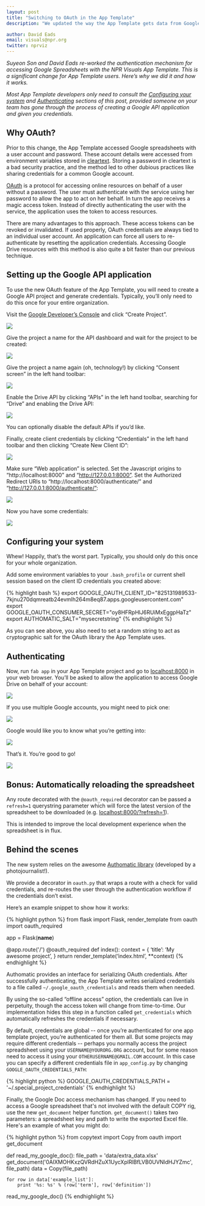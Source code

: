 ```yaml
---
layout: post
title: "Switching to OAuth in the App Template"
description: "We updated the way the App Template gets data from Google Drive. Here's what it means for you."

author: David Eads
email: visuals@npr.org
twitter: nprviz
---
```


*Suyeon Son and David Eads re-worked the authentication mechanism for accessing Google Spreadsheets with the NPR Visuals App Template. This is a significant change for App Template users. Here’s why we did it and how it works.*

*Most App Template developers only need to consult the [Configuring your system](#configure) and [Authenticating](#authenticate) sections of this post, provided someone on your team has gone through the process of creating a Google API application and given you credentials.*

## Why OAuth?

Prior to this change, the App Template accessed Google spreadsheets with a user account and password. These account details were accessed from environment variables stored in [cleartext](http://en.wikipedia.org/wiki/Plaintext). Storing a password in cleartext is a bad security practice, and the method led to other dubious practices like sharing credentials for a common Google account.

[OAuth](http://en.wikipedia.org/wiki/OAuth) is a protocol for accessing online resources on behalf of a user without a password. The user must authenticate with the service using her password to allow the app to act on her behalf. In turn the app receives a magic access token. Instead of directly authenticating the user with the service, the application uses the token to access resources.

There are many advantages to this approach. These access tokens can be revoked or invalidated. If used properly, OAuth credentials are always tied to an individual user account. An application can force all users to re-authenticate by resetting the application credentials. Accessing Google Drive resources with this method is also quite a bit faster than our previous technique.

## Setting up the Google API application

To use the new OAuth feature of the App Template, you will need to create a Google API project and generate credentials. Typically, you’ll only need to do this once for your entire organization.

Visit the [Google Developer’s Console](https://console.developers.google.com/) and click “Create Project”.

<img src="/img/posts/oauth-create-project.png"/>

Give the project a name for the API dashboard and wait for the project to be created:

<img src="/img/posts/oauth-spin-spin-spin.png"/>

Give the project a name again (oh, technology!) by clicking “Consent screen” in the left hand toolbar:

<img src="/img/posts/oauth-consent-screen.png"/>

Enable the Drive API by clicking “APIs” in the left hand toolbar, searching for “Drive” and enabling the Drive API:

<img src="/img/posts/oauth-api-screen.png"/>

You can optionally disable the default APIs if you’d like.

Finally, create client credentials by clicking “Credentials” in the left hand toolbar and then clicking “Create New Client ID”:

<img src="/img/posts/oauth-client-id-create.png"/>

Make sure “Web application” is selected. Set the Javascript origins to “http://localhost:8000” and “http://127.0.0.1:8000”. Set the Authorized Redirect URIs to “http://localhost:8000/authenticate/” and “http://127.0.0.1:8000/authenticate/”:

<img src="/img/posts/oauth-create-details.png"/>

Now you have some credentials:

<img src="/img/posts/oauth-get-creds.png"/>

<a name="configure"></a>
## Configuring your system

Whew! Happily, that’s the worst part. Typically, you should only do this once for your whole organization.

Add some environment variables to your `.bash_profile` or current shell session based on the client ID credentials you created above:

{% highlight bash %}
export GOOGLE_OAUTH_CLIENT_ID="825131989533-7kjnu270dqmreatb24evmlh264m8eq87.apps.googleusercontent.com"
export GOOGLE_OAUTH_CONSUMER_SECRET="oy8HFRpHlJ6RUiMxEggpHaTz"
export AUTHOMATIC_SALT="mysecretstring"
{% endhighlight %}

As you can see above, you also need to set a random string to act as cryptographic salt for the OAuth library the App Template uses.

<a name="authenticate"></a>
## Authenticating

Now, run `fab app` in your App Template project and go to [localhost:8000](http://localhost:8000) in your web browser. You’ll be asked to allow the application to access Google Drive on behalf of your account:

<img src="/img/posts/oauth-process-start.png"/>

If you use multiple Google accounts, you might need to pick one:

<img src="/img/posts/oauth-pick-an-account.png"/>

Google would like you to know what you’re getting into:

<img src="/img/posts/oauth-allow-access.png"/>

That’s it. You’re good to go!

<img src="/img/posts/oauth-success.png"/>

## Bonus: Automatically reloading the spreadsheet

Any route decorated with the `@oauth_required` decorator can be passed a `refresh=1` querystring parameter which will force the latest version of the spreadsheet to be downloaded (e.g. [localhost:8000/?refresh=1](http://localhost:8000/?refresh=1)).

This is intended to improve the local development experience when the spreadsheet is in flux. 

## Behind the scenes

The new system relies on the awesome [Authomatic library](http://peterhudec.github.io/authomatic/) (developed by a photojournalist!). 

We provide a decorator in `oauth.py` that wraps a route with a check for valid credentials, and re-routes the user through the authentication workflow if the credentials don’t exist.

Here’s an example snippet to show how it works:

{% highlight python %}
from flask import Flask, render_template
from oauth import oauth_required

app = Flask(__name__)

@app.route('/')
@oauth_required
def index():
    context = {
        ‘title’: ‘My awesome project’,
    }
    return render_template(‘index.html’, **context)
{% endhighlight %}

Authomatic provides an interface for serializing OAuth credentials. After successfully authenticating, the App Template writes serialized credentials to a file called `~/.google_oauth_credentials` and reads them when needed.

By using the so-called “offline access” option, the credentials can live in perpetuity, though the access token will change from time-to-time. Our implementation hides this step in a function called `get_credentials` which automatically refreshes the credentials if necessary.

By default, credentials are global -- once you’re authenticated for one app template project, you’re authenticated for them all. But some projects may require different credentials -- perhaps you normally access the project spreadsheet using your `USERNAME@YOURORG.ORG` account, but for some reason need to access it using your `OTHERUSERNAME@GMAIL.COM` account. In this case you can specify a different credentials file in `app_config.py` by changing `GOOGLE_OAUTH_CREDENTIALS_PATH`:

{% highlight python %}
GOOGLE_OAUTH_CREDENTIALS_PATH = '~/.special_project_credentials'
{% endhighlight %}

Finally, the Google Doc access mechanism has changed. If you need to access a Google spreadsheet that's not involved with the default COPY rig, use the new `get_document` helper function. `get_document()` takes two parameters: a spreadsheet key and path to write the exported Excel file. Here's an example of what you might do:

{% highlight python %}
from copytext import Copy
from oauth import get_document

def read_my_google_doc():
    file_path = 'data/extra_data.xlsx'
    get_document('0AlXMOHKxzQVRdHZuX1UycXplRlBfLVB0UVNldHJYZmc', file_path)
    data = Copy(file_path)

    for row in data['example_list']:
        print '%s: %s' % (row['term'], row['definition'])

read_my_google_doc()
{% endhighlight %}
